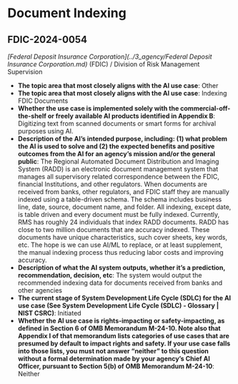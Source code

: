 # Document Indexing
## FDIC-2024-0054
_[Federal Deposit Insurance Corporation](../3_agency/Federal Deposit Insurance Corporation.md)_ (FDIC) / Division of Risk Management Supervision


+ **The topic area that most closely aligns with the AI use case**: Other
+ **The topic area that most closely aligns with the AI use case**: Indexing FDIC Documents
+ **Whether the use case is implemented solely with the commercial-off-the-shelf or freely available AI products identified in Appendix B**: Digitizing text from scanned documents or smart forms for archival purposes using AI.
+ **Description of the AI’s intended purpose, including: (1) what problem the AI is used to solve and (2) the expected benefits and positive outcomes from the AI for an agency’s mission and/or the general public**: The Regional Automated Document  Distribution and Imaging System (RADD) is an electronic document management system that manages all supervisory related correspondence between the FDIC, financial Institutions, and other regulators.  When documents are received from banks, other regulators, and FDIC staff they are manually indexed using a table-driven schema.  The schema includes business line, date, source, document name, and folder.  All indexing, except date, is table driven and every document must be fully indexed.  Currently, RMS has roughly 24 individuals that index RADD documents.  RADD has close to two million documents that are accuracy indexed.  These documents have unique characteristics, such cover sheets, key words, etc.  The hope is we can use AI/ML to replace, or at least supplement, the manual indexing process thus reducing labor costs and improving accuracy.
+ **Description of what the AI system outputs, whether it’s a prediction, recommendation, decision, etc**: The system would output the recommended indexing data for documents received from banks and other agencies
+ **The current stage of System Development Life Cycle (SDLC) for the AI use case (See System Development Life Cycle (SDLC) - Glossary | NIST CSRC)**: Initiated
+ **Whether the AI use case is rights-impacting or safety-impacting, as defined in Section 6 of OMB Memorandum M-24-10. Note also that Appendix I of that memorandum lists categories of use cases that are presumed by default to impact rights and safety. If your use case falls into those lists, you must not answer “neither” to this question without a formal determination made by your agency’s Chief AI Officer, pursuant to Section 5(b) of OMB Memorandum M-24-10**: Neither